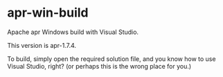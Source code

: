 # apr-win-build

Apache apr Windows build with Visual Studio.

This version is apr-1.7.4.

To build, simply open the required solution file, and
you know how to use Visual Studio, right?
(or perhaps this is the wrong place for you.)
